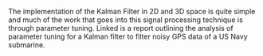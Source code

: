 The implementation of the Kalman Filter in 2D and 3D space is quite simple and much of the work that goes into this signal processing technique is through parameter tuning. Linked is a report outlining the analysis of parameter tuning for a Kalman filter to filter noisy GPS data of a US Navy submarine.
